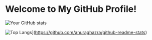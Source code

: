 # Welcome to My GitHub Profile!
![Your GitHub stats](https://github-readme-stats.vercel.app/api?username=TMZ-429&show_icons=true&theme=radical)

![Top Langs](https://github-readme-stats.vercel.app/api/top-langs/?username=TMZ-429&layout=compact&theme=radical)](https://github.com/anuraghazra/github-readme-stats)

<!--
**TMZ-429/TMZ-429** is a ✨ _special_ ✨ repository because its `README.md` (this file) appears on your GitHub profile.

Here are some ideas to get you started:

- 🔭 I’m currently working on ...
- 🌱 I’m currently learning ...
- 👯 I’m looking to collaborate on ...
- 🤔 I’m looking for help with ...
- 💬 Ask me about ...
- 📫 How to reach me: ...
- 😄 Pronouns: ...
- ⚡ Fun fact: ...
-->
